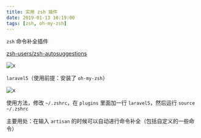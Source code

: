 ```yaml
---
title: 实用 zsh 插件
date: 2019-01-13 10:19:00
tags: [zsh, oh-my-zsh]
---
```


`zsh` 命令补全插件

[zsh-users/zsh-autosuggestions](https://github.com/zsh-users/zsh-autosuggestions)

![x](/images/zsh/1.png)


`laravel5`（使用前提：安装了 `oh-my-zsh`）

![x](/images/zsh/2.png)

使用方法，修改 `~/.zshrc`，在 `plugins` 里面加一行 `laravel5`，然后运行 `source ~/.zshrc`

主要用处：在输入 `artisan` 的时候可以自动进行命令补全（包括自定义的一些命令）
